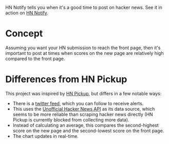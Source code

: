 HN Notify tells you when it's a good time to post on hacker news. See it in action on [HN Notify](http://hnnotify.leknarf.net).

# Concept

Assuming you want your HN submission to reach the front page, then it's important to post at times when scores on the new page are relatively high compared to the front page.

# Differences from HN Pickup
This project was inspired by [HN Pickup](https://github.com/entaroadun/hnpickup), but differs in a few notable ways:

 - There is a [twitter feed](https://twitter.com/HNNotify), which you can follow to receive alerts.
 - This uses the [Unofficial Hacker News API](http://api.ihackernews.com/) as its data source, which seems to be more reliable than scraping hacker news directly (HN Pickup is currently blocked from collecting more data).
 - Instead of calculating an average, this compares the second-highest score on the new page and the second-lowest score on the front page.
 - The chart updates in real-time.
